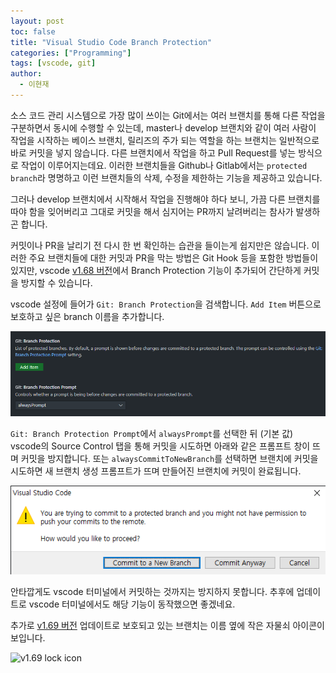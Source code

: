 ```yaml
---
layout: post
toc: false
title: "Visual Studio Code Branch Protection"
categories: ["Programming"]
tags: [vscode, git]
author:
  - 이현재
---
```


소스 코드 관리 시스템으로 가장 많이 쓰이는 Git에서는 여러 브랜치를 통해
다른 작업을 구분하면서 동시에 수행할 수 있는데, master나 develop 브랜치와 같이
여러 사람이 작업을 시작하는 베이스 브랜치, 릴리즈의 주가 되는 역할을 하는 브랜치는
일반적으로 바로 커밋을 넣지 않습니다. <!--more--> 다른 브랜치에서 작업을 하고
Pull Request를 넣는 방식으로 작업이 이루어지는데요. 이러한 브랜치들을
Github나 Gitlab에서는 `protected branch`라 명명하고
이런 브랜치들의 삭제, 수정을 제한하는 기능을 제공하고 있습니다.

그러나 develop 브랜치에서 시작해서 작업을 진행해야 하다 보니, 가끔
다른 브랜치를 따야 함을 잊어버리고 그대로 커밋을 해서 심지어는
PR까지 날려버리는 참사가 발생하곤 합니다.

커밋이나 PR을 날리기 전 다시 한 번 확인하는 습관을 들이는게
쉽지만은 않습니다. 이러한 주요 브랜치들에 대한 커밋과 PR을 막는 방법은
Git Hook 등을 포함한 방법들이 있지만, vscode [v1.68 버전][vscode-release-note-1.68]에서
Branch Protection 기능이 추가되어 간단하게 커밋을 방지할 수 있습니다.

vscode 설정에 들어가 `Git: Branch Protection`을 검색합니다.
`Add Item` 버튼으로 보호하고 싶은 branch 이름을 추가합니다.

![branch-protection-1](/img/2022-07-02-vscode-branch-protection/branch-protection-1.png)

`Git: Branch Protection Prompt`에서 `alwaysPrompt`를 선택한 뒤 (기본 값)
vscode의 Source Control 탭을 통해 커밋을 시도하면 아래와 같은
프롬프트 창이 뜨며 커밋을 방지합니다. 또는 `alwaysCommitToNewBranch`를 선택하면
브랜치에 커밋을 시도하면 새 브랜치 생성 프롬프트가 뜨며 만들어진 브랜치에
커밋이 완료됩니다.

![branch-protection-2](/img/2022-07-02-vscode-branch-protection/branch-protection-2.png)

안타깝게도 vscode 터미널에서 커밋하는 것까지는 방지하지 못합니다.
추후에 업데이트로 vscode 터미널에서도 해당 기능이 동작했으면 좋겠네요.

추가로 [v1.69 버전][vscode-release-note-1.69] 업데이트로 보호되고 있는 브랜치는 이름 옆에 작은 자물쇠 아이콘이 보입니다.

![v1.69 lock icon](https://code.visualstudio.com/assets/updates/1_69/scm-branch-protection-statusbar.png)

[vscode-release-note-1.68]: https://code.visualstudio.com/updates/v1_68#_git-branch-protection
[vscode-release-note-1.69]: https://code.visualstudio.com/updates/v1_69#_branch-protection-indicators
